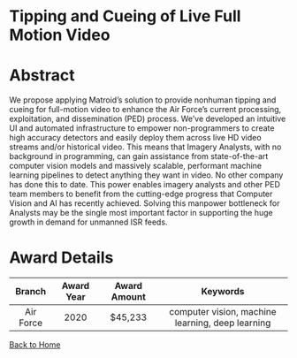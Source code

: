 
Tipping and Cueing of Live Full Motion Video
============================================

# Abstract


We propose applying Matroid’s solution to provide nonhuman tipping and cueing for full-motion video to enhance the Air Force’s current processing, exploitation, and dissemination (PED) process. We’ve developed an intuitive UI and automated infrastructure to empower non-programmers to create high accuracy detectors and easily deploy them across live HD video streams and/or historical video. This means that Imagery Analysts, with no background in programming, can gain assistance from state-of-the-art computer vision models and massively scalable, performant machine learning pipelines to detect anything they want in video. No other company has done this to date. This power enables imagery analysts and other PED team members to benefit from the cutting-edge progress that Computer Vision and AI has recently achieved. Solving this manpower bottleneck for Analysts may be the single most important factor in supporting the huge growth in demand for unmanned ISR feeds.  

# Award Details

|Branch|Award Year|Award Amount|Keywords|
| :---: | :---: | :---: | :---: |
|Air Force|2020|$45,233|computer vision, machine learning, deep learning|
  
  


[Back to Home](https://github.com/chrischow/dod_sbir_awards#1758)